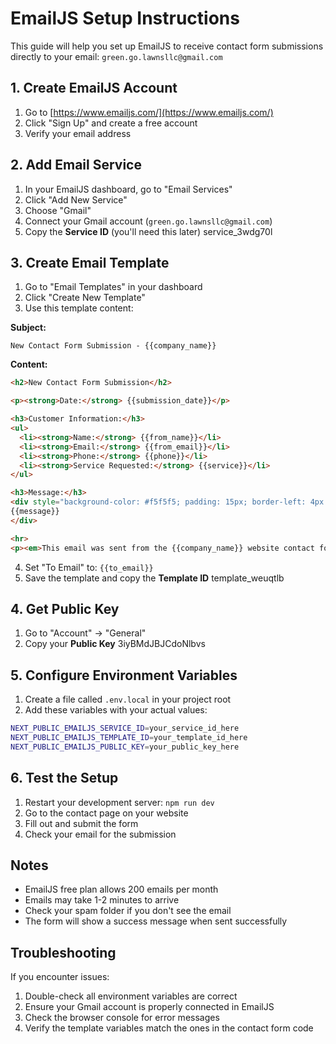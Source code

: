 # EmailJS Setup Instructions

This guide will help you set up EmailJS to receive contact form submissions directly to your email: `green.go.lawnsllc@gmail.com`

## 1. Create EmailJS Account

1. Go to [https://www.emailjs.com/](https://www.emailjs.com/)
2. Click "Sign Up" and create a free account
3. Verify your email address

## 2. Add Email Service

1. In your EmailJS dashboard, go to "Email Services"
2. Click "Add New Service"
3. Choose "Gmail" 
4. Connect your Gmail account (`green.go.lawnsllc@gmail.com`)
5. Copy the **Service ID** (you'll need this later) service_3wdg70l

## 3. Create Email Template

1. Go to "Email Templates" in your dashboard
2. Click "Create New Template"
3. Use this template content:

**Subject:**
```
New Contact Form Submission - {{company_name}}
```

**Content:**
```html
<h2>New Contact Form Submission</h2>

<p><strong>Date:</strong> {{submission_date}}</p>

<h3>Customer Information:</h3>
<ul>
  <li><strong>Name:</strong> {{from_name}}</li>
  <li><strong>Email:</strong> {{from_email}}</li>
  <li><strong>Phone:</strong> {{phone}}</li>
  <li><strong>Service Requested:</strong> {{service}}</li>
</ul>

<h3>Message:</h3>
<div style="background-color: #f5f5f5; padding: 15px; border-left: 4px solid #22c55e; margin: 10px 0;">
{{message}}
</div>

<hr>
<p><em>This email was sent from the {{company_name}} website contact form.</em></p>
```

4. Set "To Email" to: `{{to_email}}`
5. Save the template and copy the **Template ID** template_weuqtlb

## 4. Get Public Key

1. Go to "Account" → "General"
2. Copy your **Public Key** 3iyBMdJBJCdoNlbvs

## 5. Configure Environment Variables

1. Create a file called `.env.local` in your project root
2. Add these variables with your actual values:

```bash
NEXT_PUBLIC_EMAILJS_SERVICE_ID=your_service_id_here
NEXT_PUBLIC_EMAILJS_TEMPLATE_ID=your_template_id_here
NEXT_PUBLIC_EMAILJS_PUBLIC_KEY=your_public_key_here
```

## 6. Test the Setup

1. Restart your development server: `npm run dev`
2. Go to the contact page on your website
3. Fill out and submit the form
4. Check your email for the submission

## Notes

- EmailJS free plan allows 200 emails per month
- Emails may take 1-2 minutes to arrive
- Check your spam folder if you don't see the email
- The form will show a success message when sent successfully

## Troubleshooting

If you encounter issues:
1. Double-check all environment variables are correct
2. Ensure your Gmail account is properly connected in EmailJS
3. Check the browser console for error messages
4. Verify the template variables match the ones in the contact form code